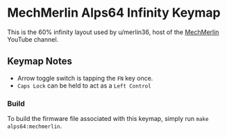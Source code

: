 # MechMerlin Alps64 Infinity Keymap

This is the 60% infinity layout used by u/merlin36, host of the [MechMerlin](www.youtube.com/mechmerlin) 
YouTube channel.

## Keymap Notes
- Arrow toggle switch is tapping the `FN` key once. 
- `Caps Lock` can be held to act as a `Left Control`

### Build
To build the firmware file associated with this keymap, simply run `make alps64:mechmerlin`.
